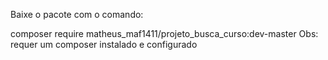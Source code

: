 Baixe o pacote com o comando:

composer require matheus_maf1411/projeto_busca_curso:dev-master
Obs: requer um composer instalado e configurado
